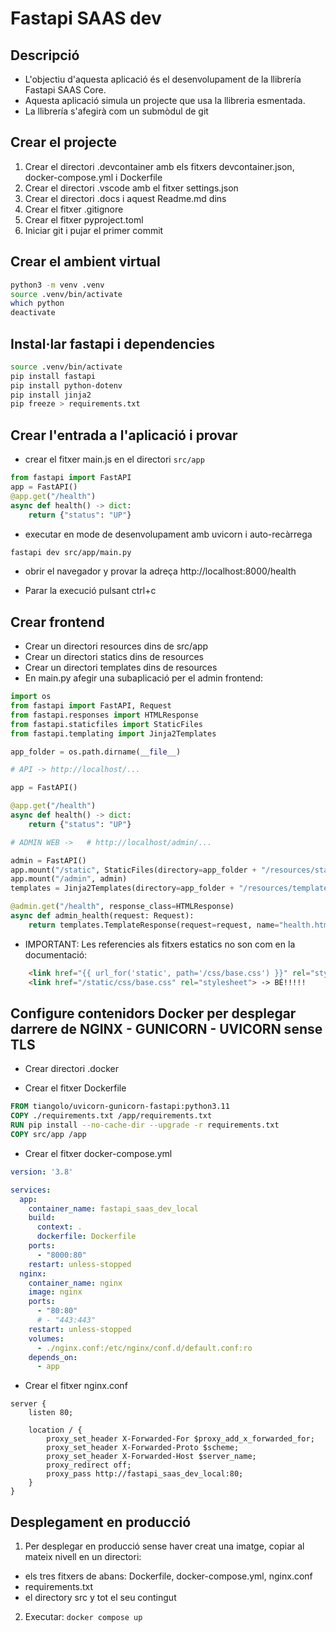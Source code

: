 # Fastapi SAAS dev


## Descripció

- L'objectiu d'aquesta aplicació és el desenvolupament de la llibrería Fastapi SAAS Core.
- Aquesta aplicació simula un projecte que usa la llibreria esmentada.
- La llibrería s'afegirà com un submòdul de git


## Crear el projecte

1. Crear el directori .devcontainer amb els fitxers devcontainer.json, docker-compose.yml i Dockerfile
2. Crear el directori .vscode amb el fitxer settings.json
3. Crear el directori .docs i aquest Readme.md dins
4. Crear el fitxer .gitignore
5. Crear el fitxer pyproject.toml
6. Iniciar git i pujar el primer commit


## Crear el ambient virtual

```bash
python3 -m venv .venv
source .venv/bin/activate
which python
deactivate
```


## Instal·lar fastapi i dependencies

```bash
source .venv/bin/activate
pip install fastapi
pip install python-dotenv
pip install jinja2
pip freeze > requirements.txt
```


## Crear l'entrada a l'aplicació i provar

- crear el fitxer main.js en el directori `src/app`

```py
from fastapi import FastAPI
app = FastAPI()
@app.get("/health")
async def health() -> dict:
    return {"status": "UP"}
```

- executar en mode de desenvolupament amb uvicorn i auto-recàrrega
```bash
fastapi dev src/app/main.py
```

- obrir el navegador y provar la adreça http://localhost:8000/health

- Parar la execució pulsant ctrl+c

## Crear frontend

- Crear un directori resources dins de src/app
- Crear un directori statics dins de resources
- Crear un directori templates dins de resources
- En main.py afegir una subaplicació per el admin frontend:
```py
import os
from fastapi import FastAPI, Request
from fastapi.responses import HTMLResponse
from fastapi.staticfiles import StaticFiles
from fastapi.templating import Jinja2Templates

app_folder = os.path.dirname(__file__)

# API -> http://localhost/...

app = FastAPI()

@app.get("/health")
async def health() -> dict:
    return {"status": "UP"}

# ADMIN WEB ->   # http://localhost/admin/...

admin = FastAPI()
app.mount("/static", StaticFiles(directory=app_folder + "/resources/static"), name="static")
app.mount("/admin", admin)
templates = Jinja2Templates(directory=app_folder + "/resources/templates")

@admin.get("/health", response_class=HTMLResponse)
async def admin_health(request: Request):
    return templates.TemplateResponse(request=request, name="health.html", context={})
```

- IMPORTANT: Les referencies als fitxers estatics no son com en la documentació:
```html
    <link href="{{ url_for('static', path='/css/base.css') }}" rel="stylesheet"> -> MALAMENT!!!!
    <link href="/static/css/base.css" rel="stylesheet"> -> BÉ!!!!!
```


## Configure contenidors Docker per desplegar darrere de NGINX - GUNICORN - UVICORN sense TLS

- Crear directori .docker

- Crear el fitxer Dockerfile

```Dockerfile
FROM tiangolo/uvicorn-gunicorn-fastapi:python3.11
COPY ./requirements.txt /app/requirements.txt
RUN pip install --no-cache-dir --upgrade -r requirements.txt
COPY src/app /app
```

- Crear el fitxer docker-compose.yml

```yml
version: '3.8'

services:
  app:
    container_name: fastapi_saas_dev_local
    build:
      context: .
      dockerfile: Dockerfile
    ports:
      - "8000:80"
    restart: unless-stopped
  nginx:
    container_name: nginx
    image: nginx
    ports:
      - "80:80"
      # - "443:443"
    restart: unless-stopped
    volumes:
      - ./nginx.conf:/etc/nginx/conf.d/default.conf:ro
    depends_on:
      - app

```

- Crear el fitxer nginx.conf

```
server {
    listen 80;

    location / {
        proxy_set_header X-Forwarded-For $proxy_add_x_forwarded_for;
        proxy_set_header X-Forwarded-Proto $scheme;
        proxy_set_header X-Forwarded-Host $server_name;
        proxy_redirect off;
        proxy_pass http://fastapi_saas_dev_local:80;
    }
}
```

## Desplegament en producció

1. Per desplegar en producció sense haver creat una imatge, copiar al mateix nivell en un directori:

  - els tres fitxers de abans: Dockerfile, docker-compose.yml, nginx.conf
  - requirements.txt
  - el directory src y tot el seu contingut

2. Executar: `docker compose up`